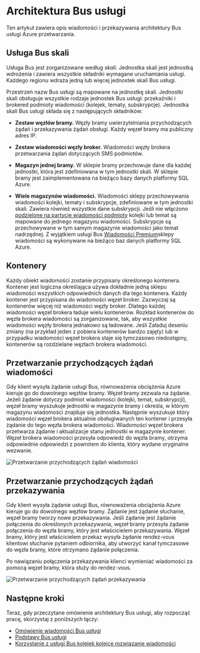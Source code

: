 <properties 
    pageTitle="Architektura Bus usługi | Microsoft Azure"
    description="W tym artykule opisano wiadomości i przekazywania architektury Bus usługi Azure przetwarzania."
    services="service-bus"
    documentationCenter="na"
    authors="sethmanheim"
    manager="timlt"
    editor="" />
<tags 
    ms.service="service-bus"
    ms.devlang="na"
    ms.topic="get-started-article"
    ms.tgt_pltfrm="na"
    ms.workload="na"
    ms.date="07/11/2016"
    ms.author="sethm" />

# <a name="service-bus-architecture"></a>Architektura Bus usługi

Ten artykuł zawiera opis wiadomości i przekazywania architektury Bus usługi Azure przetwarzania.

## <a name="service-bus-scale-units"></a>Usługa Bus skali

Usługa Bus jest zorganizowane według *skali*. Jednostka skali jest jednostką wdrożenia i zawiera wszystkie składniki wymagane uruchamiania usługi. Każdego regionu wdraża jedną lub więcej jednostek skali Bus usługi.

Przestrzeń nazw Bus usługi są mapowane na jednostkę skali. Jednostki skali obsługuje wszystkie rodzaje jednostek Bus usługi: przekaźniki i brokered podmioty wiadomości (kolejek, tematy, subskrypcje). Jednostka skali Bus usługi składa się z następujących składników:

- **Zestaw węzłów bramy.** Węzły bramy uwierzytelniania przychodzących żądań i przekazywania żądań obsługi. Każdy węzeł bramy ma publiczny adres IP.

- **Zestaw wiadomości węzły broker.** Wiadomości węzły brokera przetwarzania żądań dotyczących SMS podmiotów.

- **Magazyn jednej bramy.** W sklepie bramy przechowuje dane dla każdej jednostki, która jest zdefiniowana w tym jednostki skali. W sklepie bramy jest zaimplementowana na bieżąco bazy danych platformy SQL Azure.

- **Wiele magazynów wiadomości.** Wiadomości sklepy przechowywania wiadomości kolejki, tematy i subskrypcje, zdefiniowane w tym jednostki skali. Zawiera również wszystkie dane subskrypcji. Jeśli nie włączono [podzielone na partycje wiadomości podmioty](service-bus-partitioning.md) kolejki lub temat są mapowane do jednego magazynu wiadomości. Subskrypcje są przechowywane w tym samym magazynie wiadomości jako temat nadrzędnej. Z wyjątkiem usługi Bus [Wiadomości Premium](service-bus-premium-messaging.md)sklepy wiadomości są wykonywane na bieżąco baz danych platformy SQL Azure.

## <a name="containers"></a>Kontenery

Każdy obiekt wiadomości zostanie przypisany określonego kontenera. Kontener jest logiczna określająca używa dokładnie jedną sklepu wiadomości wszystkich odpowiednich danych dla tego kontenera. Każdy kontener jest przypisana do wiadomości węzeł broker. Zazwyczaj są kontenerów więcej niż wiadomości węzły broker. Dlatego każdej wiadomości węzeł brokera ładuje wielu kontenerów. Rozkład kontenerów do węzła brokera wiadomości są zorganizowane, tak, aby wszystkie wiadomości węzły brokera jednakowo są ładowane. Jeśli Załaduj deseniu zmiany (na przykład jeden z pobiera kontenerów bardzo zajęty) lub w przypadku wiadomości węzeł brokera staje się tymczasowo niedostępny, kontenerów są rozdzielane węzłach brokera wiadomości.

## <a name="processing-of-incoming-messaging-requests"></a>Przetwarzanie przychodzących żądań wiadomości

Gdy klient wysyła żądanie usługi Bus, równoważenia obciążenia Azure kieruje go do dowolnego węzłów bramy. Węzeł bramy zezwala na żądanie. Jeżeli żądanie dotyczy podmiot wiadomości (kolejki, temat, subskrypcji), węzeł bramy wyszukuje jednostki w magazynie bramy i określa, w którym magazynu wiadomości znajduje się jednostka. Następnie wyszukuje który wiadomości węzeł brokera aktualnie obsługiwanych ten kontener i przesyła żądanie do tego węzła brokera wiadomości. Wiadomości węzeł brokera przetwarza żądanie i aktualizacje stanu jednostki w magazynie kontener. Węzeł brokera wiadomości przesyła odpowiedź do węzła bramy, otrzyma odpowiednie odpowiedzi z powrotem do klienta, który wydane oryginalne wezwanie.

![Przetwarzanie przychodzących żądań wiadomości](./media/service-bus-architecture/IC690644.png)

## <a name="processing-of-incoming-relay-requests"></a>Przetwarzanie przychodzących żądań przekazywania

Gdy klient wysyła żądanie usługi Bus, równoważenia obciążenia Azure kieruje go do dowolnego węzłów bramy. Żądanie jest żądanie słuchanie, węzeł bramy tworzy nowe przekazywania. Jeśli żądanie jest żądanie połączenia do określonych przekazywania, węzeł bramy przesyła żądanie połączenia do węzła bramy, który jest właścicielem przekazywania. Węzeł bramy, który jest właścicielem przekaz wysyła żądanie rendez-vous klientowi słuchanie pytaniem odbiornika, aby utworzyć kanał tymczasowe do węzła bramy, które otrzymano żądanie połączenia.

Po nawiązaniu połączenia przekazywania klienci wymieniać wiadomości za pomocą węzeł bramy, która służy do rendez-vous.

![Przetwarzanie przychodzących żądań przekazywania](./media/service-bus-architecture/IC690645.png)

## <a name="next-steps"></a>Następne kroki

Teraz, gdy przeczytane omówienie architektury Bus usługi, aby rozpocząć pracę, skorzystaj z poniższych łączy:

- [Omówienie wiadomości Bus usługi](service-bus-messaging-overview.md)
- [Podstawy Bus usługi](service-bus-fundamentals-hybrid-solutions.md)
- [Korzystanie z usługi Bus kolejek kolejce rozwiązanie wiadomości](service-bus-dotnet-multi-tier-app-using-service-bus-queues.md)
